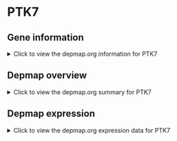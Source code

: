 <h1>PTK7</h1>

<h2>Gene information</h2>
<details>
  <summary>Click to view the depmap.org information for PTK7</summary>
  <iframe src="https://depmap.org/portal/gene/PTK7?tab=about" style="border:none;width:100%;height:800px"></iframe>
</details>

<h2>Depmap overview</h2>
<details>
  <summary>Click to view the depmap.org summary for PTK7</summary>
  <iframe src="https://depmap.org/portal/gene/PTK7?tab=overview" style="border:none;width:100%;height:800px"></iframe>
</details>

<h2>Depmap expression</h2>
<details>
  <summary>Click to view the depmap.org expression data for PTK7</summary>
  <iframe src="https://depmap.org/portal/gene/PTK7?tab=characterization" style="border:none;width:100%;height:800px"></iframe>
</details>


<!--
<h2>Reactome Pathway diagram</h2>
<details>
  <summary>Click to view Reactome pathway for PTK7</summary>
  PNAME
</details>
-->


